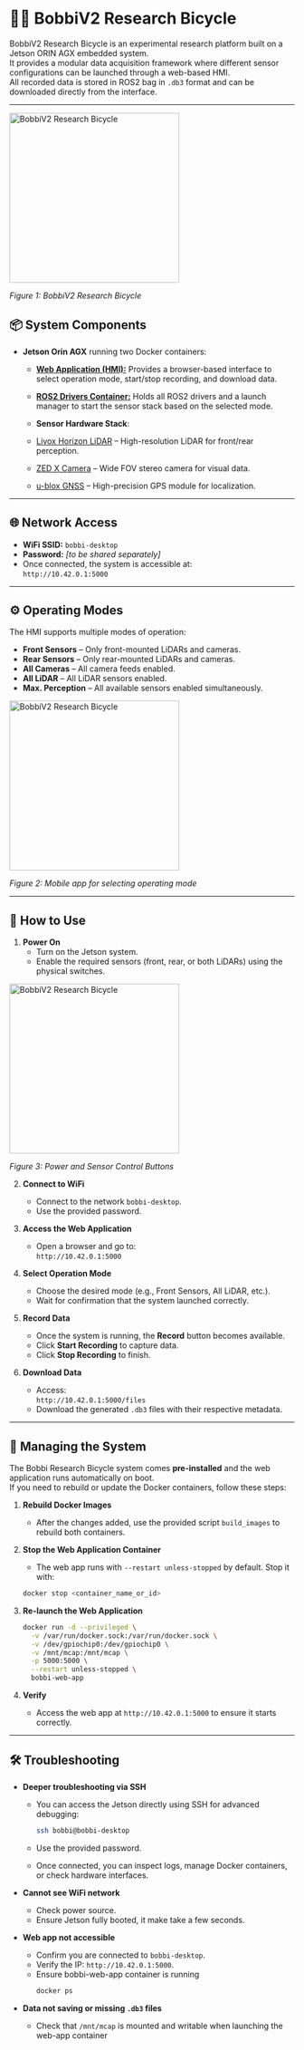 # 🚴‍♂️ BobbiV2 Research Bicycle

BobbiV2 Research Bicycle is an experimental research platform built on a Jetson ORIN AGX embedded system.  
It provides a modular data acquisition framework where different sensor configurations can be launched through a web-based HMI.  
All recorded data is stored in ROS2 bag in `.db3` format and can be downloaded directly from the interface.

---

<img src="assets/bobbi.jpg" alt="BobbiV2 Research Bicycle" title="BobbiV2 Research Bicycle" width="300">
<p><em>Figure 1: BobbiV2 Research Bicycle</em></p>

## 📦 System Components

- **Jetson Orin AGX** running two Docker containers:
  - [**Web Application (HMI):**](bobbi-web-app/)  Provides a browser-based interface to select operation mode, start/stop recording, and download data.
  - [**ROS2 Drivers Container:**](docker/) Holds all ROS2 drivers and a launch manager to start the sensor stack based on the selected mode.

  - **Sensor Hardware Stack**:
  - [Livox Horizon LiDAR](https://www.livoxtech.com/3296f540ecf5458a8829e01cf429798e/assets/horizon/Livox%20Horizon%20user%20manual%20v1.0.pdf) – High-resolution LiDAR for front/rear perception.
  - [ZED X Camera](https://www.stereolabs.com/zed-x/) – Wide FOV stereo camera for visual data.
  - [u-blox GNSS](https://www.u-blox.com/en/product/zed-f9p-module) – High-precision GPS module for localization.
---

## 🌐 Network Access

- **WiFi SSID:** `bobbi-desktop`  
- **Password:** _[to be shared separately]_  
- Once connected, the system is accessible at:  
  `http://10.42.0.1:5000`

---

## ⚙️ Operating Modes

The HMI supports multiple modes of operation:

- **Front Sensors** – Only front-mounted LiDARs and cameras.  
- **Rear Sensors** – Only rear-mounted LiDARs and cameras.  
- **All Cameras** – All camera feeds enabled.  
- **All LiDAR** – All LiDAR sensors enabled.  
- **Max. Perception** – All available sensors enabled simultaneously.  

<img src="assets/bobbiapp.jpg" alt="BobbiV2 Research Bicycle" title="BobbiV2 Research Bicycle" width="300">
<p><em>Figure 2: Mobile app for selecting operating mode</em></p>

---

## 🚀 How to Use

1. **Power On**  
   - Turn on the Jetson system.  
   - Enable the required sensors (front, rear, or both LiDARs) using the physical switches.
  
<img src="assets/buttons.jpg" alt="BobbiV2 Research Bicycle" title="BobbiV2 Research Bicycle" width="300">
<p><em>Figure 3: Power and Sensor Control Buttons</em></p>   

2. **Connect to WiFi**  
   - Connect to the network `bobbi-desktop`.  
   - Use the provided password.  

3. **Access the Web Application**  
   - Open a browser and go to:  
     `http://10.42.0.1:5000`  

4. **Select Operation Mode**  
   - Choose the desired mode (e.g., Front Sensors, All LiDAR, etc.).  
   - Wait for confirmation that the system launched correctly.  

5. **Record Data**  
   - Once the system is running, the **Record** button becomes available.  
   - Click **Start Recording** to capture data.  
   - Click **Stop Recording** to finish.  

6. **Download Data**  
   - Access:  
     `http://10.42.0.1:5000/files`  
   - Download the generated `.db3` files with their respective metadata.  

---
## 🔧 Managing the System

The Bobbi Research Bicycle system comes **pre-installed** and the web application runs automatically on boot.  
If you need to rebuild or update the Docker containers, follow these steps:

1. **Rebuild Docker Images**  
   - After the changes added, use the provided script `build_images` to rebuild both containers.

2. **Stop the Web Application Container**  
   - The web app runs with `--restart unless-stopped` by default. Stop it with:

    ```bash
    docker stop <container_name_or_id>
    ```

3. **Re-launch the Web Application**  

    ```bash
    docker run -d --privileged \
      -v /var/run/docker.sock:/var/run/docker.sock \
      -v /dev/gpiochip0:/dev/gpiochip0 \
      -v /mnt/mcap:/mnt/mcap \
      -p 5000:5000 \
      --restart unless-stopped \
      bobbi-web-app
    ```

4. **Verify**  
   - Access the web app at `http://10.42.0.1:5000` to ensure it starts correctly.

---

## 🛠 Troubleshooting
- **Deeper troubleshooting via SSH**  
  - You can access the Jetson directly using SSH for advanced debugging:

    ```bash
    ssh bobbi@bobbi-desktop
    ```
   - Use the provided password.
  - Once connected, you can inspect logs, manage Docker containers, or check hardware interfaces.

- **Cannot see WiFi network**  
  - Check power source.
  - Ensure Jetson fully booted, it make take a few seconds.

- **Web app not accessible**  
  - Confirm you are connected to `bobbi-desktop`.  
  - Verify the IP: `http://10.42.0.1:5000`.
  - Ensure bobbi-web-app container is running
    ```bash
    docker ps
    ```

- **Data not saving or missing `.db3` files**  
  - Check that `/mnt/mcap` is mounted and writable when launching the web-app container
 



